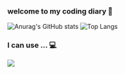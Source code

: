 ### welcome to my coding diary 🙌

<div align="center"></div>

![Anurag's GitHub stats](https://github-readme-stats.vercel.app/api?username=HiImJenna&show_icons=true&theme=vue-dark)
![Top Langs](https://github-readme-stats.vercel.app/api/top-langs/?username=HiImJenna&layout=compact&theme=vue-dark)

<div align="center"></div>

### I can use ... 💻
<img src="https://img.shields.io/badge/java-007396?style=for-the-badge&logo=java&logoColor=white">
